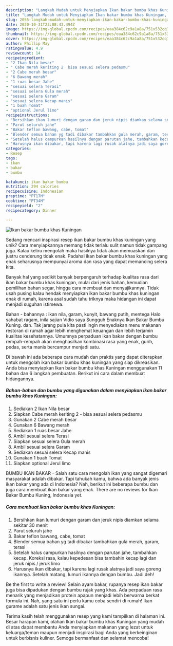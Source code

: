 ```yaml
---
description: "Langkah Mudah untuk Menyiapkan Ikan bakar bumbu khas Kuningan, Lezat"
title: "Langkah Mudah untuk Menyiapkan Ikan bakar bumbu khas Kuningan, Lezat"
slug: 2055-langkah-mudah-untuk-menyiapkan-ikan-bakar-bumbu-khas-kuningan-lezat
date: 2020-10-31T23:08:43.494Z
image: https://img-global.cpcdn.com/recipes/eaa384c62c9a1a8a/751x532cq70/ikan-bakar-bumbu-khas-kuningan-foto-resep-utama.jpg
thumbnail: https://img-global.cpcdn.com/recipes/eaa384c62c9a1a8a/751x532cq70/ikan-bakar-bumbu-khas-kuningan-foto-resep-utama.jpg
cover: https://img-global.cpcdn.com/recipes/eaa384c62c9a1a8a/751x532cq70/ikan-bakar-bumbu-khas-kuningan-foto-resep-utama.jpg
author: Phillip May
ratingvalue: 4.9
reviewcount: 14
recipeingredient:
- "2 Ikan Nila besar"
- " Cabe merah keriting 2  bisa sesuai selera pedasmu"
- "2 Cabe merah besar"
- "6 Bawang merah"
- "1 ruas besar Jahe"
- "sesuai selera Terasi"
- "sesuai selera Gula merah"
- "sesuai selera Garam"
- "sesuai selera Kecap manis"
- "1 buah Tomat"
- "optional Jerul limo"
recipeinstructions:
- "Bersihkan ikan lumuri dengan garam dan jeruk nipis diamkan selama sekitar 30 menit"
- "Parut seluruh jahe"
- "Bakar teflon bawang, cabe, tomat"
- "Blender semua bahan yg tadi dibakar tambahkan gula merah, garam, terasi"
- "Setelah halus campurkan hasilnya dengan parutan jahe, tambahkan kecap. Koreksi rasa, kalau kepedesan bisa tambahin kecap lagi dan jeruk nipis / jeruk limo"
- "Harusnya ikan dibakar, tapi karena lagi rusak alatnya jadi saya goreng ikannya. Setelah matang, lumuri ikannya dengan bumbu. Jadi deh!"
categories:
- Resep
tags:
- ikan
- bakar
- bumbu

katakunci: ikan bakar bumbu 
nutrition: 294 calories
recipecuisine: Indonesian
preptime: "PT17M"
cooktime: "PT34M"
recipeyield: "2"
recipecategory: Dinner

---
```



![Ikan bakar bumbu khas Kuningan](https://img-global.cpcdn.com/recipes/eaa384c62c9a1a8a/751x532cq70/ikan-bakar-bumbu-khas-kuningan-foto-resep-utama.jpg)

Sedang mencari inspirasi resep ikan bakar bumbu khas kuningan yang unik? Cara menyiapkannya memang tidak terlalu sulit namun tidak gampang juga. Kalau keliru mengolah maka hasilnya tidak akan memuaskan dan justru cenderung tidak enak. Padahal ikan bakar bumbu khas kuningan yang enak seharusnya mempunyai aroma dan rasa yang dapat memancing selera kita.

Banyak hal yang sedikit banyak berpengaruh terhadap kualitas rasa dari ikan bakar bumbu khas kuningan, mulai dari jenis bahan, kemudian pemilihan bahan segar, hingga cara membuat dan menyajikannya. Tidak usah pusing kalau hendak menyiapkan ikan bakar bumbu khas kuningan enak di rumah, karena asal sudah tahu triknya maka hidangan ini dapat menjadi suguhan istimewa.

Bahan - bahannya : ikan nila, garam, kunyit, bawang putih, mentega Halo sahabat ragam, inila sajian Vidio saya Sungguh Enaknya Ikan Bakar Bumbu Kuning. dan. Tak jarang pula kita pasti ingin menyediakan menu makanan restoran di rumah agar lebih menghemat keuangan dan lebih terjamin kualitas kesehatannya. Umumnya perpaduan ikan bakar dengan bumbu rempah-rempah akan menghasilkan kombinasi rasa yang enak, gurih, pedas, serta manis bercampur menjadi satu.


Di bawah ini ada beberapa cara mudah dan praktis yang dapat diterapkan untuk mengolah ikan bakar bumbu khas kuningan yang siap dikreasikan. Anda bisa menyiapkan Ikan bakar bumbu khas Kuningan menggunakan 11 bahan dan 6 langkah pembuatan. Berikut ini cara dalam membuat hidangannya.

<!--inarticleads1-->

##### Bahan-bahan dan bumbu yang digunakan dalam menyiapkan Ikan bakar bumbu khas Kuningan:

1. Sediakan 2 Ikan Nila besar
1. Siapkan  Cabe merah keriting 2 - bisa sesuai selera pedasmu
1. Gunakan 2 Cabe merah besar
1. Gunakan 6 Bawang merah
1. Sediakan 1 ruas besar Jahe
1. Ambil sesuai selera Terasi
1. Siapkan sesuai selera Gula merah
1. Ambil sesuai selera Garam
1. Sediakan sesuai selera Kecap manis
1. Gunakan 1 buah Tomat
1. Siapkan optional Jerul limo


BUMBU IKAN BAKAR - Salah satu cara mengolah ikan yang sangat digemari masyarakat adalah dibakar. Tapi tahukah kamu, bahwa ada banyak jenis ikan bakar yang ada di Indonesia? Nah, berikut ini beberapa bumbu dan juga cara membuat ikan bakar yang enak. There are no reviews for Ikan Bakar Bumbu Kuning, Indonesia yet. 

<!--inarticleads2-->

##### Cara membuat Ikan bakar bumbu khas Kuningan:

1. Bersihkan ikan lumuri dengan garam dan jeruk nipis diamkan selama sekitar 30 menit
1. Parut seluruh jahe
1. Bakar teflon bawang, cabe, tomat
1. Blender semua bahan yg tadi dibakar tambahkan gula merah, garam, terasi
1. Setelah halus campurkan hasilnya dengan parutan jahe, tambahkan kecap. Koreksi rasa, kalau kepedesan bisa tambahin kecap lagi dan jeruk nipis / jeruk limo
1. Harusnya ikan dibakar, tapi karena lagi rusak alatnya jadi saya goreng ikannya. Setelah matang, lumuri ikannya dengan bumbu. Jadi deh!


Be the first to write a review! Selain ayam bakar, rupanya resep ikan bakar juga bisa dipadukan dengan bumbu rujak yang khas. Ada perpaduan rasa menarik yang menjadikan protein apapun menjadi lebih berwarna berkat formula ini. Nah, yang satu ini perlu kamu coba sendiri di rumah! Ikan gurame adalah satu jenis ikan sungai. 

Terima kasih telah menggunakan resep yang kami tampilkan di halaman ini. Besar harapan kami, olahan Ikan bakar bumbu khas Kuningan yang mudah di atas dapat membantu Anda menyiapkan makanan yang lezat untuk keluarga/teman maupun menjadi inspirasi bagi Anda yang berkeinginan untuk berbisnis kuliner. Semoga bermanfaat dan selamat mencoba!

